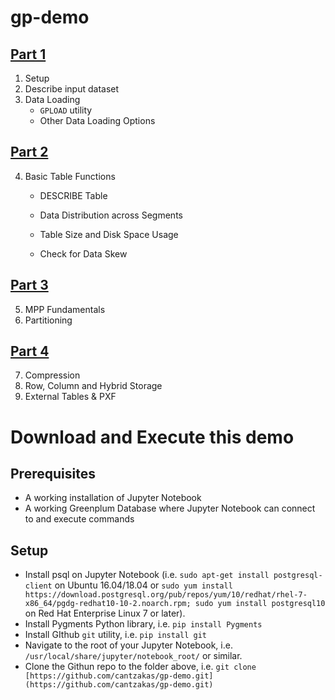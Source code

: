 # gp-demo

## [Part 1](GP-demo-1.ipynb)
1. Setup 
2. Describe input dataset 
3. Data Loading 
   - `GPLOAD` utility 
   - Other Data Loading Options

## [Part 2](GP-demo-2.ipynb)
4. Basic Table Functions 
   - DESCRIBE Table 
   - Data Distribution across Segments 
   - Table Size and Disk Space Usage 

   - Check for Data Skew 

## [Part 3](GP-demo-3.ipynb)
5. MPP Fundamentals 
6. Partitioning 

## [Part 4](GP-demo-4.ipynb)
7. Compression 
8. Row, Column and Hybrid Storage 
9. External Tables & PXF 


# Download and Execute this demo

## Prerequisites
- A working installation of Jupyter Notebook
- A working Greenplum Database where Jupyter Notebook can connect to and execute commands

## Setup
- Install psql on Jupyter Notebook (i.e. `sudo apt-get install postgresql-client` on Ubuntu 16.04/18.04 or `sudo yum install https://download.postgresql.org/pub/repos/yum/10/redhat/rhel-7-x86_64/pgdg-redhat10-10-2.noarch.rpm; sudo yum install postgresql10` on Red Hat Enterprise Linux 7 or later).
- Install Pygments Python library, i.e. `pip install Pygments`
- Install GIthub `git` utility, i.e. `pip install git`
- Navigate to the root of your Jupyter Notebook, i.e. `/usr/local/share/jupyter/notebook_root/` or similar.
- Clone the Githun repo to the folder above, i.e. `git clone [https://github.com/cantzakas/gp-demo.git](https://github.com/cantzakas/gp-demo.git)`
